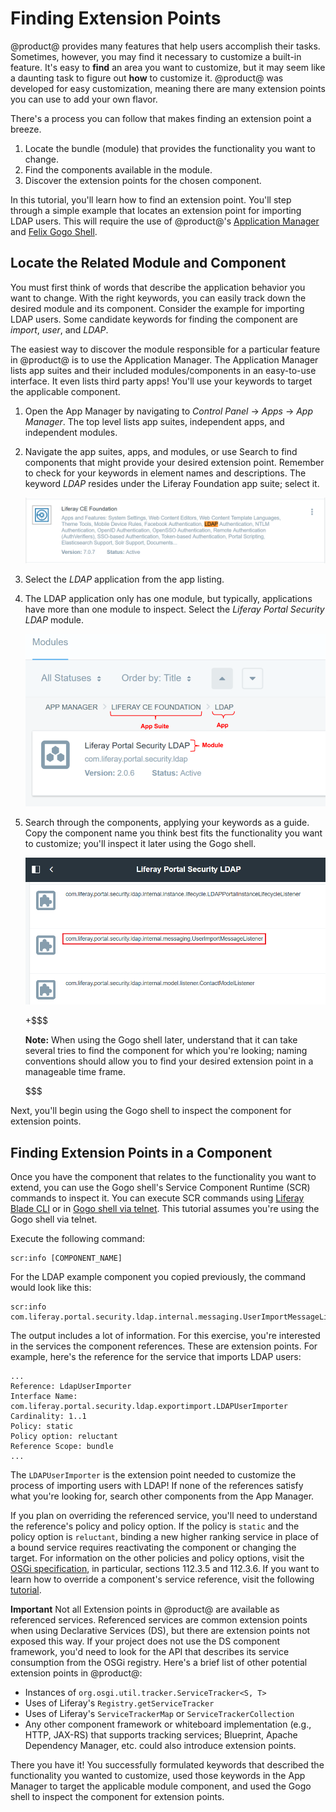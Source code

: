 # Finding Extension Points [](id=finding-extension-points)

@product@ provides many features that help users accomplish their tasks.
Sometimes, however, you may find it necessary to customize a built-in feature.
It's easy to **find** an area you want to customize, but it may seem like a
daunting task to figure out **how** to customize it. @product@ was developed for
easy customization, meaning there are many extension points you can use to add
your own flavor.

There's a process you can follow that makes finding an extension point a breeze.

1.  Locate the bundle (module) that provides the functionality you want to
    change.
3.  Find the components available in the module.
4.  Discover the extension points for the chosen component.

In this tutorial, you'll learn how to find an extension point. You'll step
through a simple example that locates an extension point for importing LDAP
users. This will require the use of @product@'s
[Application Manager](/discover/portal/-/knowledge_base/7-0/managing-and-configuring-apps#using-the-app-manager)
and
[Felix Gogo Shell](/develop/reference/-/knowledge_base/7-0/using-the-felix-gogo-shell).

## Locate the Related Module and Component [](id=locate-the-related-module-and-component)

You must first think of words that describe the application behavior you want to
change. With the right keywords, you can easily track down the desired module
and its component. Consider the example for importing LDAP users. Some candidate
keywords for finding the component are *import*, *user*, and *LDAP*.

The easiest way to discover the module responsible for a particular feature in
@product@ is to use the Application Manager. The Application Manager lists app
suites and their included modules/components in an easy-to-use interface. It
even lists third party apps! You'll use your keywords to target the applicable
component.

1.  Open the App Manager by navigating to *Control Panel* &rarr; *Apps* &rarr;
    *App Manager*. The top level lists app suites, independent apps, and
    independent modules.

2.  Navigate the app suites, apps, and modules, or use Search to find components
    that might provide your desired extension point. Remember to check for your
    keywords in element names and descriptions. The keyword *LDAP* resides under
    the Liferay Foundation app suite; select it.

    ![Figure 1: The Liferay Foundation app suite contains the LDAP Authentication application.](../../../images/ldap-keyword-app-manager.png)

3.  Select the *LDAP* application from the app listing.

4.  The LDAP application only has one module, but typically, applications have
    more than one module to inspect. Select the *Liferay Portal Security LDAP*
    module.

    ![Figure 2: The App Manager lists the module, package name, version, and status.](../../../images/app-manager-breakdown.png)

5.  Search through the components, applying your keywords as a guide. Copy the
    component name you think best fits the functionality you want to customize;
    you'll inspect it later using the Gogo shell.

    ![Figure 3: The component name can be found using the App Manager.](../../../images/usermodellistener-component.png)

    +$$$

    **Note:** When using the Gogo shell later, understand that it can take
    several tries to find the component for which you're looking; naming
    conventions should allow you to find your desired extension point in a
    manageable time frame.

    $$$

Next, you'll begin using the Gogo shell to inspect the component for extension
points.

## Finding Extension Points in a Component [](id=finding-extension-points-in-a-component)

Once you have the component that relates to the functionality you want to
extend, you can use the Gogo shell's Service Component Runtime (SCR) commands to
inspect it. You can execute SCR commands using
[Liferay Blade CLI](/develop/tutorials/-/knowledge_base/7-0/blade-cli) or in
[Gogo shell via telnet](/develop/reference/-/knowledge_base/7-0/using-the-felix-gogo-shell).
This tutorial assumes you're using the Gogo shell via telnet.

Execute the following command:

    scr:info [COMPONENT_NAME]

For the LDAP example component you copied previously, the command would look
like this:

    scr:info com.liferay.portal.security.ldap.internal.messaging.UserImportMessageListener

The output includes a lot of information. For this exercise, you're interested
in the services the component references. These are extension points. For
example, here's the reference for the service that imports LDAP users:

    ...
    Reference: LdapUserImporter
    Interface Name: com.liferay.portal.security.ldap.exportimport.LDAPUserImporter
    Cardinality: 1..1
    Policy: static
    Policy option: reluctant
    Reference Scope: bundle
    ...

The `LDAPUserImporter` is the extension point needed to customize the process of
importing users with LDAP! If none of the references satisfy what you're looking
for, search other components from the App Manager.

If you plan on overriding the referenced service, you'll need to understand the
reference's policy and policy option. If the policy is `static` and the policy
option is `reluctant`, binding a new higher ranking service in place of a bound
service requires reactivating the component or changing the target. For 
information on the other policies and policy options, visit the
[OSGi specification](https://osgi.org/download/r6/osgi.enterprise-6.0.0.pdf), in
particular, sections 112.3.5 and 112.3.6. If you want to learn how to
override a component's service reference, visit the following
[tutorial](/develop/tutorials/-/knowledge_base/7-0/overriding-service-references).

**Important** Not all Extension points in @product@ are available as referenced
services. Referenced services are common extension points when using
Declarative Services (DS), but there are extension points not exposed this way.
If your project does not use the DS component framework, you'd need to look for
the API that describes its service consumption from the OSGi registry. Here's a
brief list of other potential extension points in @product@:

- Instances of `org.osgi.util.tracker.ServiceTracker<S, T>`
- Uses of Liferay's `Registry.getServiceTracker`
- Uses of Liferay's `ServiceTrackerMap` or `ServiceTrackerCollection`
- Any other component framework or whiteboard implementation (e.g., HTTP,
  JAX-RS) that supports tracking services; Blueprint, Apache Dependency Manager,
  etc. could also introduce extension points.

There you have it! You successfully formulated keywords that described the
functionality you wanted to customize, used those keywords in the App Manager to
target the applicable module component, and used the Gogo shell to inspect the
component for extension points.
